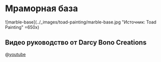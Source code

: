 # Мраморная база

![marble-base](../_images/toad-painting/marble-base.jpg "Источник: Toad Painting" =650x)

## Видео руководство от Darcy Bono Creations

@[youtube](https://youtu.be/a-zR9RPHCns?si=lKd8I09f4KvZEo4e)
